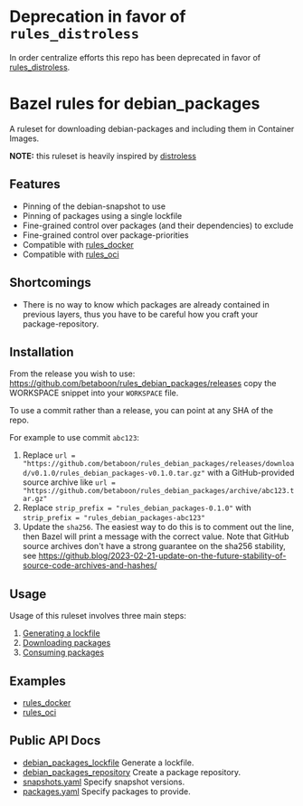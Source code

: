 # Deprecation in favor of `rules_distroless`

In order centralize efforts this repo has been deprecated in favor of [rules_distroless](https://github.com/GoogleContainerTools/rules_distroless).

# Bazel rules for debian_packages

A ruleset for downloading debian-packages and including them in Container Images.

**NOTE:** this ruleset is heavily inspired by [distroless](https://github.com/GoogleContainerTools/distroless)

## Features

- Pinning of the debian-snapshot to use
- Pinning of packages using a single lockfile
- Fine-grained control over packages (and their dependencies) to exclude
- Fine-grained control over package-priorities
- Compatible with [rules_docker](https://github.com/bazelbuild/rules_docker)
- Compatible with [rules_oci](https://github.com/bazel-contrib/rules_oci)

## Shortcomings

- There is no way to know which packages are already contained in previous layers, thus you have to be careful how you craft your package-repository.

## Installation

From the release you wish to use:
<https://github.com/betaboon/rules_debian_packages/releases>
copy the WORKSPACE snippet into your `WORKSPACE` file.

To use a commit rather than a release, you can point at any SHA of the repo.

For example to use commit `abc123`:

1. Replace `url = "https://github.com/betaboon/rules_debian_packages/releases/download/v0.1.0/rules_debian_packages-v0.1.0.tar.gz"` with a GitHub-provided source archive like `url = "https://github.com/betaboon/rules_debian_packages/archive/abc123.tar.gz"`
1. Replace `strip_prefix = "rules_debian_packages-0.1.0"` with `strip_prefix = "rules_debian_packages-abc123"`
1. Update the `sha256`. The easiest way to do this is to comment out the line, then Bazel will
   print a message with the correct value. Note that GitHub source archives don't have a strong
   guarantee on the sha256 stability, see
   <https://github.blog/2023-02-21-update-on-the-future-stability-of-source-code-archives-and-hashes/>

## Usage

Usage of this ruleset involves three main steps:

1. [Generating a lockfile](docs/lockfile.md)
2. [Downloading packages](docs/repository.md)
3. [Consuming packages](docs/repository.md)

## Examples

- [rules_docker](examples/rules_docker/)
- [rules_oci](examples/rules_oci)

## Public API Docs

- [debian_packages_lockfile](docs/lockfile.md) Generate a lockfile.
- [debian_packages_repository](docs/repository.md) Create a package repository.
- [snapshots.yaml](docs/snapshots_yaml.md) Specify snapshot versions.
- [packages.yaml](docs/packages_yaml.md) Specify packages to provide.
